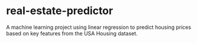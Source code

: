 # real-estate-predictor
A machine learning project using linear regression to predict housing prices based on key features from the USA Housing dataset.
